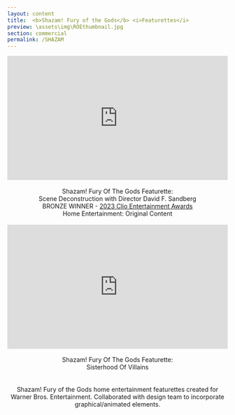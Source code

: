 ```yaml
---
layout: content
title:  <b>Shazam! Fury of the Gods</b> <i>Featurettes</i>
preview: \assets\img\ROEthumbnail.jpg
section: commercial
permalink: /SHAZAM
---
```



<center><body><div style="padding:56.25% 0 0 0;position:relative;"><iframe src="https://player.vimeo.com/video/830750105?h=dd938017cc&amp;playsinline=0&amp;badge=0&amp;autopause=0&amp;player_id=0&amp;app_id=58479" frameborder="0" allow="autoplay; fullscreen; picture-in-picture" allowfullscreen style="position:absolute;top:0;left:0;width:100%;height:100%;" title="Shazam! Fury Of The Gods Featurette"></iframe></div><script src="https://player.vimeo.com/api/player.js"></script>
<!-- <iframe src="https://player.vimeo.com/video/830750105?h=dd938017cc" width="640" height="360" frameborder="0" allow="autoplay; fullscreen; picture-in-picture" allowfullscreen></iframe> -->
<br>
Shazam! Fury Of The Gods Featurette: 
<br>Scene Deconstruction with Director David F. Sandberg
<br> BRONZE WINNER - <a href="https://clios.com/entertainment/winner/home-entertainment-original-content/shazam-fury-of-the-gods/scene-deconstruction-148652">2023 Clio Entertainment Awards</a> <br>
 Home Entertainment: Original Content 
<br><br>
<div style="padding:56.25% 0 0 0;position:relative;"><iframe src="https://player.vimeo.com/video/830749397?h=0a1291ceb7&amp;playsinline=0&amp;badge=0&amp;autopause=0&amp;player_id=0&amp;app_id=58479" frameborder="0" allow="autoplay; fullscreen; picture-in-picture" allowfullscreen style="position:absolute;top:0;left:0;width:100%;height:100%;" title="Shazam! Fury Of The Gods Featurette"></iframe></div><script src="https://player.vimeo.com/api/player.js"></script>
<!-- <iframe src="https://player.vimeo.com/video/830749397?h=0a1291ceb7" width="640" height="360" frameborder="0" allow="autoplay; fullscreen; picture-in-picture" allowfullscreen></iframe> -->
<br>
Shazam! Fury Of The Gods Featurette: <br>
Sisterhood Of Villains
<br>
<br><br> Shazam! Fury of the Gods home entertainment featurettes created for Warner Bros. Entertainment. Collaborated with design team to incorporate graphical/animated elements.


<br>
<!-- Edited for Trailer Park's Shazam! Fury of the Gods campaign. <br> <br> -->
</body></center>


